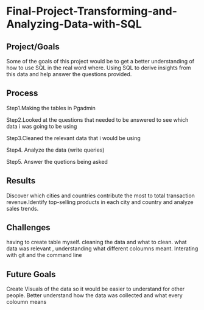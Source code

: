 # Final-Project-Transforming-and-Analyzing-Data-with-SQL

## Project/Goals

Some of the goals of this project would be to get a better understanding of how to use SQL in the real word where. Using SQL to derive insights from this data and help answer the questions provided. 

## Process

Step1.Making the tables in Pgadmin

Step2.Looked at the questions that needed to be answered to see which data i was going to be using

Step3.Cleaned the relevant data that i would be using

Step4. Analyze the data (write queries)

Step5. Answer the quetions being asked



## Results

Discover which cities and countries contribute the most to total transaction revenue.Identify top-selling products in each city and country and analyze sales trends.

## Challenges 

having to create table myself. cleaning the data and what to clean. what data was relevant , understanding what different coloumns meant. Interating with git and the command line
## Future Goals

   Create Visuals of the data so it would be easier to understand for other people. 
   Better understand how the data was collected and what every coloumn means